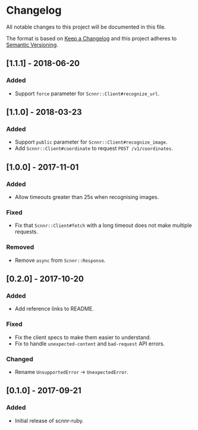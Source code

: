 # Changelog
All notable changes to this project will be documented in this file.

The format is based on [Keep a Changelog](http://keepachangelog.com/en/1.0.0/)
and this project adheres to [Semantic Versioning](http://semver.org/spec/v2.0.0.html).

## [1.1.1] - 2018-06-20
### Added
- Support `force` parameter for `Scnnr::Client#recognize_url`.

## [1.1.0] - 2018-03-23
### Added
- Support `public` parameter for `Scnnr::Client#recognize_image`.
- Add `Scnnr::Client#coordinate` to request `POST /v1/coordinates`.

## [1.0.0] - 2017-11-01
### Added
- Allow timeouts greater than 25s when recognising images.

### Fixed
- Fix that `Scnnr::Client#fetch` with a long timeout does not make multiple requests.

### Removed
- Remove `async` from `Scnnr::Response`.

## [0.2.0] - 2017-10-20
### Added
- Add reference links to README.

### Fixed
- Fix the client specs to make them easier to understand.
- Fix to handle `unexpected-content` and `bad-request` API errors.

### Changed
- Rename `UnsupportedError` -> `UnexpectedError`.

## [0.1.0] - 2017-09-21
### Added
- Initial release of scnnr-ruby.
